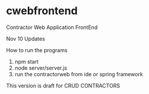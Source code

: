 # cwebfrontend
 Contractor Web Application FrontEnd

 Nov 10 Updates

 How to run the programs

 1. npm start
 2. node server/server.js
 3. run the contractorweb from ide or  spring framework


This version is draft for CRUD CONTRACTORS
 


 

